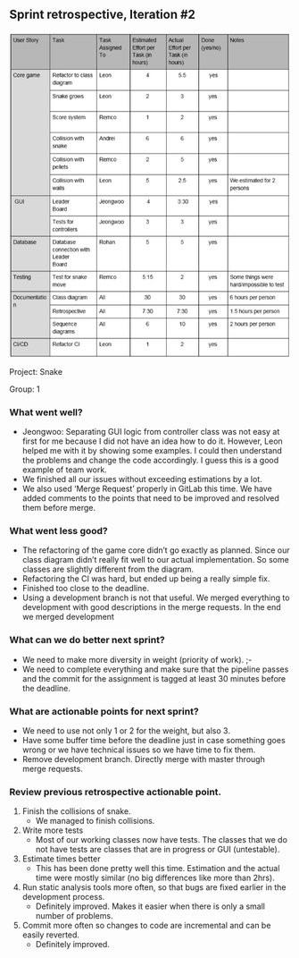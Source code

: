 ## Sprint retrospective, Iteration #2

![table](table2.PNG)

Project: Snake

Group: 1



### What went well?
- Jeongwoo: Separating GUI logic from controller class was not easy at first for me because I did not have an idea how to do it. However, Leon helped me with it by showing some examples. I could then understand the problems and change the code accordingly. I guess this is a good example of team work.
- We finished all our issues without exceeding estimations by a lot. 
- We also used ‘Merge Request’ properly in GitLab this time. We have added comments to the points that need to be improved and resolved them before merge.


### What went less good?
- The refactoring of the game core didn’t go exactly as planned. Since our class diagram didn’t really fit well to our actual implementation. So some classes are slightly different from the diagram.
- Refactoring the CI was hard, but ended up being a really simple fix. 
- Finished too close to the deadline.
- Using a development branch is not that useful. We merged everything to development with good descriptions in the merge requests. In the end we merged development 


### What can we do better next sprint?
- We need to make more diversity in weight (priority of work). ;-
- We need to complete everything and make sure that the pipeline passes and the commit for the assignment is tagged at least 30 minutes before the deadline. 


### What are actionable points for next sprint?
- We need to use not only 1 or 2 for the weight, but also 3.
- Have some buffer time before the deadline just in case something goes wrong or we have technical issues so we have time to fix them.
- Remove development branch. Directly merge with master through merge requests. 


### Review previous retrospective actionable point.
1) Finish the collisions of snake.
	- We managed to finish collisions.
2) Write more tests
	- Most of our working classes now have tests. The classes that we do not have tests are classes that are in progress or GUI (untestable).
3) Estimate times better
	- This has been done pretty well this time. Estimation and the actual time were mostly similar (no big differences like more than 2hrs).
4) Run static analysis tools more often, so that bugs are fixed earlier in the development process.
	- Definitely improved. Makes it easier when there is only a small number of problems. 
5) Commit more often so changes to code are incremental and can be easily reverted.
	- Definitely improved. 

